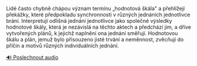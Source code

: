 
Lidé často chybně chápou význam termínu „hodnotová škála" a přehlížejí překážky, které předpokladu synchronnosti v různých jednáních jednotlivce brání. Interpretují odlišná jednání jednotlivce jako společné výsledky hodnotové škály, která je nezávislá na těchto aktech a předchází jim, a dříve vytvořených plánů, k jejichž naplnění ona jednání směřují. Hodnotovou škálu a plán, jemuž bylo přisouzeno jisté trvání a neměnnost, zvěcňují do příčin a motivů různých individuálních jednání.

[🔊 Poslechnout audio](/data/7-paragraphs/audio/chapter_27/para_004-Lid-asto-chybn-chpou-vznam-termnu-hodnotov.mp3)
